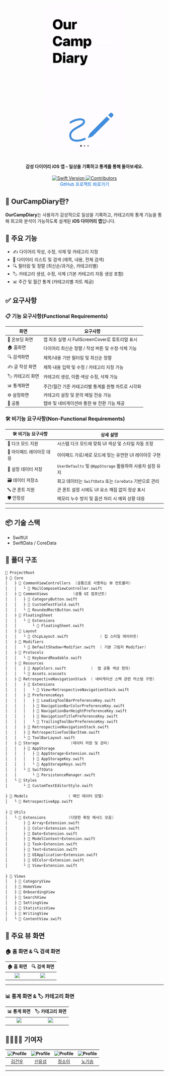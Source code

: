 

<h1 align="center">

   

<p align="center">
  <img src="./docs/ScreenShots/온보딩 영상.gif" width="250px">

</p>

<h4 align="center">감성 다이어리 iOS 앱 – 일상을 기록하고 통계를 통해 돌아보세요.</h4>
<p align="center">
  <a href="https://swift.org">
    <img src="https://img.shields.io/badge/Swift-6.0-orange?logo=swift" alt="Swift Version" />
  </a>
  <a href="https://github.com/rlarjsdn3/EST-2th-Team2-Project/graphs/contributors">
    <img src="https://img.shields.io/github/contributors/rlarjsdn3/EST-2th-Team2-Project?color=blue" alt="Contributors" />
  </a>
  <br/>
  <a href="https://github.com/rlarjsdn3/EST-2th-Team2-Project" style="text-decoration:none; font-size:14px; color:#0366d6;">
    GitHub 프로젝트 바로가기
  </a>
</p>





## 📔 OurCampDiary란?
**OurCampDiary**는 사용자가 감성적으로 일상을 기록하고, 카테고리와 통계 기능을 통해 회고와 분석이 가능하도록 설계된 **iOS 다이어리 앱**입니다.





## 📌 주요 기능
- ✍️ 다이어리 작성, 수정, 삭제 및 카테고리 지정  
- 📅 다이어리 리스트 및 검색 (제목, 내용, 전체 검색)  
- 🔍 필터링 및 정렬 (최신순/과거순, 카테고리별)  
- 🏷️ 카테고리 생성, 수정, 삭제 (기본 카테고리 자동 생성 포함)  
- 📊 주간 및 월간 통계 (카테고리별 차트 제공)  




## ✅ 요구사항

### 📋 기능 요구사항(Functional Requirements)

| 화면        | 요구사항                                                         |
|-------------|------------------------------------------------------------------|
| 📱 온보딩 화면   | 앱 최초 실행 시 FullScreenCover로 튜토리얼 표시                        |
| 🏠 홈화면      | 다이어리 최신순 정렬 / 작성 버튼 및 수정·삭제 기능                     |
| 🔍 검색화면    | 제목/내용 기반 필터링 및 최신순 정렬                                     |
| ✍️ 글 작성 화면 | 제목·내용 입력 및 수정 / 카테고리 지정 가능                            |
| 🏷️ 카테고리 화면 | 카테고리 생성, 이름·색상 수정, 삭제 가능                              |
| 📊 통계화면    | 주간/월간 기준 카테고리별 통계를 원형 차트로 시각화                     |
| ⚙️ 설정화면    | 카테고리 설정 및 문의 메일 전송 가능                                     |
| 🔄 공통        | 탭바 및 네비게이션바 통한 뷰 전환 기능 제공                             |

### 🛠️ 비기능 요구사항(Non-Functional Requirements)

| 🛠️ 비기능 요구사항      | 상세 설명                                      |
|-------------------------|-----------------------------------------------|
| 🌙 다크 모드 지원        | 시스템 다크 모드에 맞춰 UI 색상 및 스타일 자동 조정      |
| 📱 아이패드 레이아웃 대응 | 아이패드 가로/세로 모드에 맞는 유연한 UI 레이아웃 구현      |
| 💾 설정 데이터 저장      | `UserDefaults` 및 `@AppStorage` 활용하여 사용자 설정 유지   |
| 🗃️ 데이터 저장소         | 회고 데이터는 `SwiftData` 또는 `CoreData` 기반으로 관리     |
| 🔤 큰 폰트 지원          | 큰 폰트 설정 시에도 UI 요소 깨짐 없이 정상 표시              |
| 🛡️ 안정성               | 메모리 누수 방지 및 옵션 처리 시 예외 상황 대응               |

---

## 📦 기술 스택

<!-- 사용한 라이브러리 명시 -->
- SwiftUI
- SwiftData / CoreData



## 📁 폴더 구조

```swift
📁 ProjectRoot
├ 📁 Core                       
│   ├ 📁 CommonViewControllers  (공통으로 사용하는 뷰 컨트롤러)
│   │   └ 📝 MailComposeViewController.swift  
│   ├ 📁 CommonViews           (공통 UI 컴포넌트)
│   │   ├ 📝 CategoryButton.swift        
│   │   ├ 📝 CustomTextField.swift         
│   │   └ 📝 RoundedRectButton.swift       
│   ├ 📁 FloatingSheet          
│   │   └ 📁 Extensions
│   │       └ 📝 FloatingSheet.swift       
│   ├ 📁 Layout               
│   │   └ 📝 ChipLayout.swift              ( 칩 스타일 레이아웃)
│   ├ 📁 Modifiers          
│   │   └ 📝 DefaultShadow+Modifier.swift  ( 기본 그림자 Modifier)
│   ├ 📁 Protocols         
│   │   └ 📝 KeyboardReadable.swift         
│   ├ 📁 Resources             
│   │   ├ 📝 AppColors.swift           (  앱 공통 색상 정의)
│   │   └ 📁 Assets.xcassets                
│   ├ 📁 RetrospectiveNavigationStack  ( 네비게이션 스택 관련 커스텀 구현)
│   │   ├ 📁 Extensions
│   │   │   └ 📝 View+RetrospectiveNavigationStack.swift 
│   │   ├ 📁 PreferenceKeys
│   │   │   ├ 📝 LeadingToolBarPreferenceKey.swift
│   │   │   ├ 📝 NavigationBarColorPreferenceKey.swift
│   │   │   ├ 📝 NavigationBarHeightPreferenceKey.swift
│   │   │   ├ 📝 NavigationTitlePreferenceKey.swift
│   │   │   └ 📝 TrailingToolBarPreferenceKey.swift
│   │   ├ 📝 RetrospectiveNavigationStack.swift  
│   │   ├ 📝 RetrospectiveToolBarItem.swift       
│   │   └ 📝 ToolBarLayout.swift                   
│   ├ 📁 Storage              (데이터 저장 및 관리)
│   │   ├ 📁 AppStorage       
│   │   │   ├ 📝 AppStorage+Extension.swift
│   │   │   ├ 📝 AppStorageKey.swift
│   │   │   └ 📝 AppStorageKeys.swift
│   │   └ 📁 SwiftData      
│   │       └ 📝 PersistenceManager.swift
│   └ 📁 Styles               
│       └ 📝 CustomTextEditorStyle.swift

├ 📁 Models                  ( 메인 데이터 모델)
│   └ 📝 RetrospectiveApp.swift  

├ 📁 Utils                  
│   └ 📁 Extensions          (다양한 확장 메서드 모음)
│       ├ 📝 Array+Extension.swift
│       ├ 📝 Color+Extension.swift
│       ├ 📝 Date+Extension.swift
│       ├ 📝 ModelContext+Extension.swift
│       ├ 📝 Task+Extension.swift
│       ├ 📝 Text+Extension.swift
│       ├ 📝 UIApplication+Extension.swift
│       ├ 📝 UIColor+Extension.swift
│       └ 📝 View+Extension.swift

├ 📁 Views                  
│   ├ 📁 CategoryView        
│   ├ 📁 HomeView            
│   ├ 📁 OnboardingView      
│   ├ 📁 SearchView         
│   ├ 📁 SettingView         
│   ├ 📁 StatisticsView      
│   ├ 📁 WritingView       
│   └ 📝 ContentView.swift    
```

## 📁 주요 뷰 화면

### 🏠 홈 화면 & 🔍 검색 화면
| 🏠 홈 화면 | 🔍 검색 화면 |
| :--: | :--: |
| <img src="./docs/ScreenShots/home.png" width="250px"> | <img src="./docs/ScreenShots/search.png" width="250px"> |

---

### 📊 통계 화면 & 🏷️ 카테고리 화면
| 📊 통계 화면 | 🏷️ 카테고리 화면 |
| :--: | :--: |
| <img src="./docs/ScreenShots/statistics.png" width="250px"> | <img src="./docs/ScreenShots/category.png" width="250px"> |







## 👨‍👩‍👧‍👦 기여자

| ![Profile](https://github.com/yourusername.png?size=100) | ![Profile](https://github.com/yourusername.png?size=100) | ![Profile](https://github.com/yourusername.png?size=100) | ![Profile](https://github.com/yourusername.png?size=100) |
| :---: | :---: | :---: | :---: |
| [김건우](https://github.com/rlarjsdn3) | [신유섭](https://github.com/sys97) | [정소이](https://github.com/SoyiJeong) | [노기승](https://github.com/giseungNoh) |

---
